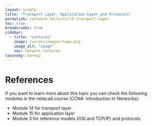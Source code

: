 ```yaml
---
layout: single
title: "Transport Layer, Application Layer and Protocols"
permalink: /network-lectures/l9-transport-layer
toc: true
breadcrumbs: true
sidebar:
  - title: "Lectures"
    image: /assets/images/logo.png
    image_alt: "image"
    nav: network-lectures
taxonomy: markup
---
```


# References
If you want to learn more about this topic you can check the following modules in the netacad course (CCNA: Introduction to Networks):
- Module 14 for transport layer
- Module 15 for application layer
- Module 3 for reference models (OSI and TCP/IP) and protocols